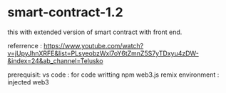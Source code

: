 # smart-contract-1.2
this with extended version of smart contract with front end.

referrence : https://www.youtube.com/watch?v=jUpyJhnXRFE&list=PLsyeobzWxl7oY6tZmnZ5S7yTDxyu4zDW-&index=24&ab_channel=Telusko

prerequisit:
vs code : for code writting
npm
web3.js
remix environment : injected web3

